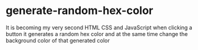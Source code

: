 # generate-random-hex-color
It is becoming my very second HTML CSS and JavaScript when clicking a button it generates a random hex color and at the same time change the background color of that generated color
